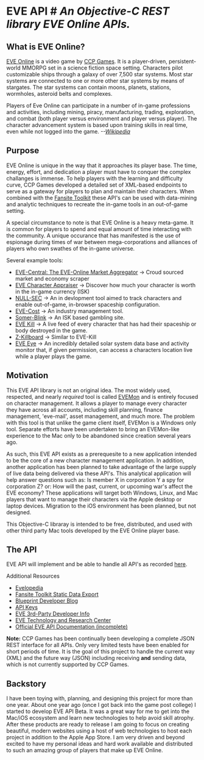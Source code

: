 # EVE API # *An Objective-C REST library EVE Online APIs.*

## What is EVE Online? ##

[EVE Online](www.eveonline.com) is a video game by [CCP Games](www.ccpgames.com). It is a player-driven, persistent-world MMORPG set in a science fiction space setting. Characters pilot customizable ships through a galaxy of over 7,500 star systems.  Most star systems are connected to one or more other star systems by means of stargates. The star systems can contain moons, planets, stations, wormholes, asteroid belts and complexes.

Players of Eve Online can participate in a number of in-game professions and activities, including mining, piracy, manufacturing, trading, exploration, and combat (both player versus environment and player versus player). The character advancement system is based upon training skills in real time, even while not logged into the game.  *--[Wikipedia](http://en.wikipedia.org/wiki/Eve_Online)*

## Purpose ## 

EVE Online is unique in the way that it approaches its player base.  The time, energy, effort, and dedication a player must have to conquer the complex challanges is immense.  To help players with the learning and difficulty curve, CCP Games developed a detailed set of XML-based endpoints to serve as a gateway for players to plan and maintain their characters.  When combined with the [Fansite Toolkit](http://community.eveonline.com/community/fansites/toolkit) these API's can be used with data-mining and analytic techniques to recreate the in-game tools in an out-of-game setting.

A special circumstance to note is that EVE Online is a heavy meta-game.  It is common for players to spend and equal amount of time interacting with the community.  A unique occurance that has manifested is the use of espionage during times of war between mega-corporations and alliances of players who own swathes of the in-game universe.

Several example tools:
 - [EVE-Central: The EVE-Online Market Aggregator](http://www.eve-central.com) -> Croud sourced market and economy scraper
 - [EVE Character Appraiser](http://gemblog.nl/skill/) -> Discover how much your character is worth in the in-game currency (ISK)
 - [NULL-SEC](http://null-sec.com/) -> An in devlopment tool aimed to track characters and enable out-of-game, in-browser spaceship configuration.
 - [EVE-Cost](http://www.eve-cost.eu/) -> An industry management tool.
 - [Somer-Blink](http://cogdev.net/blink/?act=bonk) -> An ISK based gambling site.
 - [EVE Kill](http://eve-kill.net/) -> A live feed of every character that has had their spaceship or body destroyed in the game.
 - [Z-Killboard](https://zkillboard.com/) -> Similar to EVE-Kill
 - [EVE Eye](https://eveeye.com/?/welcome.asp) -> An incredibly detailed solar system data base and activity monitor that, if given permission, can access a characters location live while a player plays the game.

## Motivation ##

This EVE API library is not an original idea.  The most widely used, respected, and nearly *required* tool is called [EVEMon](http://evemon.battleclinic.com) and is entirely focused on character management.  It allows a player to manage every character they have across all accounts, including skill planning, finance management, 'eve-mail', asset management, and much more.  The problem with this tool is that unlike the game client itself, EVEMon is a Windows only tool.  Separate efforts have been undertaken to bring an EVEMon-like experience to the Mac only to be abandoned since creation several years ago.

As such, this EVE API exists as a prerequesite to a new application intended to be the core of a new character management application.  In addition, another application has been planned to take advantage of the large supply of live data being delivered via these API's.  This analytical application will help answer questions such as: Is member X in corporation Y a spy for corporation Z? or: How will the past, current, or upcoming war's affect the EVE economy? These applications will target both Windows, Linux, and Mac players that want to manage their characters via the Apple desktop or laptop devices.  Migration to the iOS environment has been planned, but not designed.

This Objective-C libraray is intended to be free, distributed, and used with other third party Mac tools developed by the EVE Online player base.

## The API ##

EVE API will implement and be able to handle all API's as recorded [here](http://wiki.eve-id.net/APIv2_Page_Index).  

Additional Resources
 - [Evelopedia](https://wiki.eveonline.com/en/wiki/Main_Page)
 - [Fansite Toolkit Static Data Export](http://community.eveonline.com/news/dev-blogs/eve-universe-static-data-export)
 - [Blueprint Developer Blog](http://community.eveonline.com/news/dev-blogs/2324)
 - [API Keys](http://community.eveonline.com/news/dev-blogs/2383)
 - [EVE 3rd-Party Developer Info](https://forums.eveonline.com/default.aspx?g=posts&t=6375&find=unread)
 - [EVE Technology and Research Center](https://forums.eveonline.com/default.aspx?g=topics&f=263)
 - [Official EVE API Documentation (incomplete)](https://wiki.eveonline.com/en/wiki/EVE_API_Functions)

**Note:** CCP Games has been continually been developing a complete JSON REST interface for all APIs.  Only very limited tests have been enabled for short periods of time.  It is the goal of this project to handle the current way (XML) and the future way (JSON) including receiving **and** sending data, which is not currently supported by CCP Games. 

## Backstory ##

I have been toying with, planning, and designing this project for more than one year.  About one year ago (once I got back into the game post college) I started to develop EVE API Beta.  It was a great way for me to get into the Mac/iOS ecosystem and learn new technologies to help avoid skill atrophy.  After these products are ready to release I am going to focus on creating beautiful, modern websites using a host of web technologies to host each project in addition to the Apple App Store.  I am very driven and beyond excited to have my personal ideas and hard work available and distributed to such an amazing group of players that make up EVE Online.





